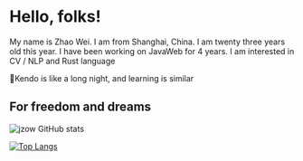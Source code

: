 # Hello, folks! 

My name is Zhao Wei. I am from Shanghai, China. I am twenty three years old this year. I have been working on JavaWeb for 4 years. I am interested in CV / NLP and Rust language

🌈Kendo is like a long night, and learning is similar

## For freedom and dreams
![jzow GitHub stats](https://github-readme-stats.vercel.app/api?username=jzow&theme=buefy&show_icons=true)

[![Top Langs](https://github-readme-stats.vercel.app/api/top-langs/?username=jzow&layout=compact)](https://github.com/anuraghazra/github-readme-stats)
